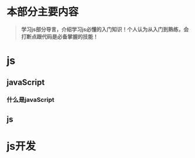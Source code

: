# 本部分主要内容

> **学习js部分导言，介绍学习js必懂的入门知识！个人认为从入门到熟练，会打断点跟代码是必备掌握的技能！**
 
# js

## javaScript

### 什么是javaScript

## js 

# js开发